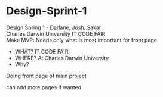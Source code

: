 # Design-Sprint-1
Design Spring 1 - Darlane, Josh, Sakar
<br>
Charles Darwin University IT CODE FAIR
<br>
Make MVP: Needs only what is most important for front page
<ul>
  <li>WHAT? IT CODE FAIR</li>
  <li>WHERE? At Charles Darwin University</li>
  <li>Why?</li>
</ul>
<p>Doing front page of main project</p>
<p> can add more pages if wanted </p>
